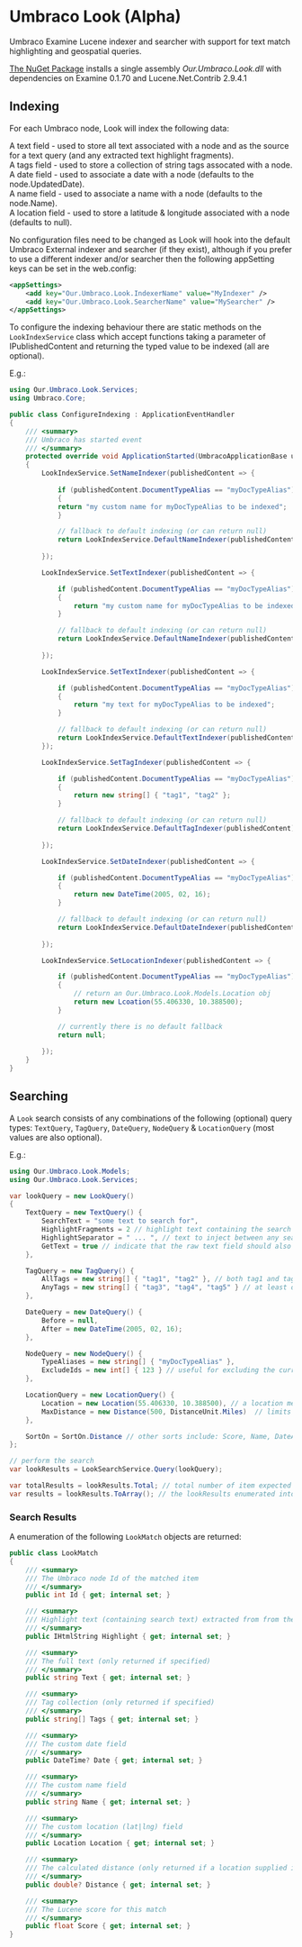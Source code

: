# Umbraco Look (Alpha)
Umbraco Examine Lucene indexer and searcher with support for text match highlighting and geospatial queries.

[The NuGet Package](https://www.nuget.org/packages/Our.Umbraco.Look) installs a single assembly _Our.Umbraco.Look.dll_ with dependencies on Examine 0.1.70 and Lucene.Net.Contrib 2.9.4.1

## Indexing

For each Umbraco node, Look will index the following data:

A text field - used to store all text associated with a node and as the source for a text query (and any extracted text highlight fragments).  
A tags field - used to store a collection of string tags assocated with a node.  
A date field - used to associate a date with a node (defaults to the node.UpdatedDate).  
A name field - used to associate a name with a node (defaults to the node.Name).  
A location field - used to store a latitude & longitude associated with a node (defaults to null).  
  
No configuration files need to be changed as Look will hook into the default Umbraco External indexer and searcher (if they exist), although if you prefer to use a different indexer and/or searcher then the following appSetting keys can be set in the web.config:

```xml
<appSettings>
	<add key="Our.Umbraco.Look.IndexerName" value="MyIndexer" />
	<add key="Our.Umbraco.Look.SearcherName" value="MySearcher" />
</appSettings>
```

To configure the indexing behaviour there are static methods on the `LookIndexService` class which accept functions taking a parameter of IPublishedContent and returning the typed value to be indexed (all are optional).

E.g.:

```csharp
using Our.Umbraco.Look.Services;
using Umbraco.Core;

public class ConfigureIndexing : ApplicationEventHandler
{	
	/// <summary>
	/// Umbraco has started event
	/// </summary>
	protected override void ApplicationStarted(UmbracoApplicationBase umbracoApplication, ApplicationContext applicationContext)
	{
		LookIndexService.SetNameIndexer(publishedContent => {
		
			if (publishedContent.DocumentTypeAlias == "myDocTypeAlias")
			{	
			return "my custom name for myDocTypeAlias to be indexed";
			}

			// fallback to default indexing (or can return null)
			return LookIndexService.DefaultNameIndexer(publishedContent);
			
		});

		LookIndexService.SetTextIndexer(publishedContent => {

			if (publishedContent.DocumentTypeAlias == "myDocTypeAlias")
			{	
				return "my custom name for myDocTypeAlias to be indexed";
			}

			// fallback to default indexing (or can return null)
			return LookIndexService.DefaultNameIndexer(publishedContent);
			
		});

		LookIndexService.SetTextIndexer(publishedContent => {

			if (publishedContent.DocumentTypeAlias == "myDocTypeAlias")
			{
				return "my text for myDocTypeAlias to be indexed";
			}

			// fallback to default indexing (or can return null)
			return LookIndexService.DefaultTextIndexer(publishedContent);
		});

		LookIndexService.SetTagIndexer(publishedContent => {

			if (publishedContent.DocumentTypeAlias == "myDocTypeAlias")
			{
				return new string[] { "tag1", "tag2" };
			}

			// fallback to default indexing (or can return null)
			return LookIndexService.DefaultTagIndexer(publishedContent);
			
		});

		LookIndexService.SetDateIndexer(publishedContent => {

			if (publishedContent.DocumentTypeAlias == "myDocTypeAlias")
			{
				return new DateTime(2005, 02, 16);
			}

			// fallback to default indexing (or can return null)
			return LookIndexService.DefaultDateIndexer(publishedContent);
			
		});

		LookIndexService.SetLocationIndexer(publishedContent => {

			if (publishedContent.DocumentTypeAlias == "myDocTypeAlias")
			{
				// return an Our.Umbraco.Look.Models.Location obj
				return new Lcoation(55.406330, 10.388500);		
			}

			// currently there is no default fallback
			return null;
			
		});
	}
}
```

## Searching

A `Look` search consists of any combinations of the following (optional) query types: `TextQuery`, `TagQuery`, `DateQuery`, `NodeQuery` & `LocationQuery` (most values are also optional).

E.g.:

```csharp
using Our.Umbraco.Look.Models;  
using Our.Umbraco.Look.Services;  

var lookQuery = new LookQuery()
{
	TextQuery = new TextQuery() {
		SearchText = "some text to search for",
		HighlightFragments = 2 // highlight text containing the search term twice should be returned
		HighlightSeparator = " ... ", // text to inject between any search term matches
		GetText = true // indicate that the raw text field should also be returned (potentially a large document)
	},

	TagQuery = new TagQuery() {
		AllTags = new string[] { "tag1", "tag2" }, // both tag1 and tag2 are required
		AnyTags = new string[] { "tag3", "tag4", "tag5" } // at least one of these tags is required
	},

	DateQuery = new DateQuery() {
		Before = null,
		After = new DateTime(2005, 02, 16);
	},

	NodeQuery = new NodeQuery() {
		TypeAliases = new string[] { "myDocTypeAlias" },
		ExcludeIds = new int[] { 123 } // useful for excluding the current page
	},

	LocationQuery = new LocationQuery() {
		Location = new Location(55.406330, 10.388500), // a location means distance results can be set
		MaxDistance = new Distance(500, DistanceUnit.Miles)  // limits the results to within this distance
	},

	SortOn = SortOn.Distance // other sorts include: Score, Name, DateAscending, DateDescending
};

// perform the search
var lookResults = LookSearchService.Query(lookQuery);

var totalResults = lookResults.Total; // total number of item expected in the lookResults enumerable
var results = lookResults.ToArray(); // the lookResults enumerated into an array
```

### Search Results

A enumeration of the following `LookMatch` objects are returned:

```csharp
public class LookMatch
{
	/// <summary>
	/// The Umbraco node Id of the matched item
	/// </summary>
	public int Id { get; internal set; }

	/// <summary>
	/// Highlight text (containing search text) extracted from from the full text
	/// </summary>
	public IHtmlString Highlight { get; internal set; }

	/// <summary>
	/// The full text (only returned if specified)
	/// </summary>
	public string Text { get; internal set; }

	/// <summary>
	/// Tag collection (only returned if specified)
	/// </summary>
	public string[] Tags { get; internal set; }

	/// <summary>
	/// The custom date field
	/// </summary>
	public DateTime? Date { get; internal set; }

	/// <summary>
	/// The custom name field
	/// </summary>
	public string Name { get; internal set; }

	/// <summary>
	/// The custom location (lat|lng) field
	/// </summary>
	public Location Location { get; internal set; }

	/// <summary>
	/// The calculated distance (only returned if a location supplied in query)
	/// </summary>
	public double? Distance { get; internal set; }

	/// <summary>
	/// The Lucene score for this match
	/// </summary>
	public float Score { get; internal set; }
}
```
